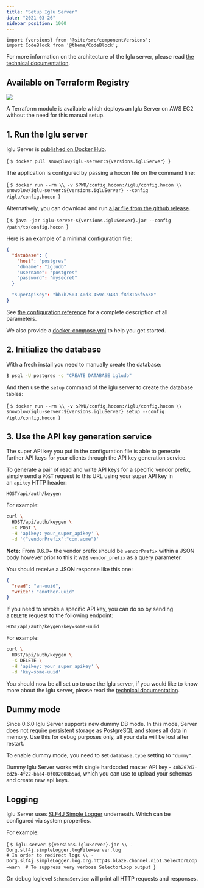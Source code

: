```yaml
---
title: "Setup Iglu Server"
date: "2021-03-26"
sidebar_position: 1000
---
```


```mdx-code-block
import {versions} from '@site/src/componentVersions';
import CodeBlock from '@theme/CodeBlock';
```

For more information on the architecture of the Iglu server, please read [the technical documentation](/docs/pipeline-components-and-applications/iglu/iglu-repositories/iglu-server/index.md).

## Available on Terraform Registry

[![](https://img.shields.io/static/v1?label=Terraform&message=Registry&color=7B42BC&logo=terraform)](https://registry.terraform.io/modules/snowplow-devops/iglu-server-ec2/aws/latest)

A Terraform module is available which deploys an Iglu Server on AWS EC2 without the need for this manual setup.

## 1. Run the Iglu server

Iglu Server is [published on Docker Hub](https://hub.docker.com/repository/docker/snowplow/iglu-server).

<CodeBlock language="bash">{
`$ docker pull snowplow/iglu-server:${versions.igluServer}
`}</CodeBlock>

The application is configured by passing a hocon file on the command line:

<CodeBlock language="bash">{
`$ docker run --rm \\
  -v $PWD/config.hocon:/iglu/config.hocon \\
  snowplow/iglu-server:${versions.igluServer} --config /iglu/config.hocon
`}</CodeBlock>

Alternatively, you can download and run [a jar file from the github release](https://github.com/snowplow-incubator/iglu-server/releases).

<CodeBlock language="bash">{
`$ java -jar iglu-server-${versions.igluServer}.jar --config /path/to/config.hocon
`}</CodeBlock>

Here is an example of a minimal configuration file:

```json
{
  "database": {
    "host": "postgres"
    "dbname": "igludb"
    "username": "postgres"
    "password": "mysecret"
  }

  "superApiKey": "bb7b7503-40d3-459c-943a-f8d31a6f5638"
}
```

See [the configuration reference](/docs/pipeline-components-and-applications/iglu/iglu-repositories/iglu-server/reference/index.md) for a complete description of all parameters.

We also provide a [docker-compose.yml](https://github.com/snowplow-incubator/iglu-server/blob/master/docker/docker-compose.yml) to help you get started.

## 2. Initialize the database

With a fresh install you need to manually create the database:

```bash
$ psql -U postgres -c "CREATE DATABASE igludb"
```

And then use the `setup` command of the iglu server to create the database tables:

<CodeBlock language="bash">{
`$ docker run --rm \\
  -v $PWD/config.hocon:/iglu/config.hocon \\
  snowplow/iglu-server:${versions.igluServer} setup --config /iglu/config.hocon
`}</CodeBlock>

## 3. Use the API key generation service

The super API key you put in the configuration file is able to generate further API keys for your clients through the API key generation service.

To generate a pair of read and write API keys for a specific vendor prefix, simply send a `POST` request to this URL using your super API key in an `apikey` HTTP header:

```text
HOST/api/auth/keygen
```

For example:

```bash
curl \
  HOST/api/auth/keygen \
  -X POST \
  -H 'apikey: your_super_apikey' \
  -d '{"vendorPrefix":"com.acme"}'
```

**Note:** From 0.6.0+ the vendor prefix should be `vendorPrefix` within a JSON body however prior to this it was `vendor_prefix` as a query parameter.

You should receive a JSON response like this one:

```json
{
  "read": "an-uuid",
  "write": "another-uuid"
}
```

If you need to revoke a specific API key, you can do so by sending a `DELETE` request to the following endpoint:

```text
HOST/api/auth/keygen?key=some-uuid
```

For example:

```bash
curl \
  HOST/api/auth/keygen \
  -X DELETE \
  -H 'apikey: your_super_apikey' \
  -d 'key=some-uuid'
```

You should now be all set up to use the Iglu server, if you would like to know more about the Iglu server, please read the [technical documentation](/docs/pipeline-components-and-applications/iglu/iglu-repositories/iglu-server/index.md).

## Dummy mode

Since 0.6.0 Iglu Server supports new dummy DB mode. In this mode, Server does not require persistent storage as PostgreSQL and stores all data in memory. Use this for debug purposes only, all your data will be lost after restart.

To enable dummy mode, you need to set `database.type` setting to `"dummy"`.

Dummy Iglu Server works with single hardcoded master API key - `48b267d7-cd2b-4f22-bae4-0f002008b5ad`, which you can use to upload your schemas and create new api keys.

## Logging

Iglu Server uses [SLF4J Simple Logger](https://www.slf4j.org/api/org/slf4j/impl/SimpleLogger.html) underneath. Which can be configured via system properties.

For example:

<CodeBlock language="bash">{
`$ iglu-server-${versions.igluServer}.jar \\
  -Dorg.slf4j.simpleLogger.logFile=server.log                                   # In order to redirect logs \\
  -Dorg.slf4j.simpleLogger.log.org.http4s.blaze.channel.nio1.SelectorLoop=warn  # To suppress very verbose SelectorLoop output
`}</CodeBlock>

On debug loglevel `SchemaService` will print all HTTP requests and responses.
